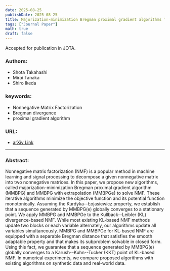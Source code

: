 ```yaml
---
date: 2025-08-25
publishDate: 2025-08-25
title: Majorization-minimization Bregman proximal gradient algorithms for NMF with the Kullback--Leibler divergence
tags: ["Journal Paper"]
math: true
draft: false
---
```


Accepted for publication in JOTA.

### Authors:
- Shota Takahashi
- Mirai Tanaka
- Shiro Ikeda

### keywords:
- Nonnegative Matrix Factorization
- Bregman divergence
- proximal gradient algorithm

### URL:
- <a href="https://arxiv.org/abs/2405.11185" target="_blank" rel="noopener">arXiv Link</a>

---

### Abstract:

Nonnegative matrix factorization (NMF) is a popular method in machine learning and signal processing to decompose a given nonnegative matrix into two nonnegative matrices. In this paper, we propose new algorithms, called majorization-minimization Bregman proximal gradient algorithm (MMBPG) and MMBPG with extrapolation (MMBPGe) to solve NMF. These iterative algorithms minimize the objective function and its potential function monotonically. Assuming the Kurdyka--Łojasiewicz property, we establish that a sequence generated by MMBPG(e) globally converges to a stationary point. We apply MMBPG and MMBPGe to the Kullback--Leibler (KL) divergence-based NMF. While most existing KL-based NMF methods update two blocks or each variable alternately, our algorithms update all variables simultaneously. MMBPG and MMBPGe for KL-based NMF are equipped with a separable Bregman distance that satisfies the smooth adaptable property and that makes its subproblem solvable in closed form. Using this fact, we guarantee that a sequence generated by MMBPG(e) globally converges to a Karush--Kuhn--Tucker (KKT) point of KL-based NMF. In numerical experiments, we compare proposed algorithms with existing algorithms on synthetic data and real-world data.
